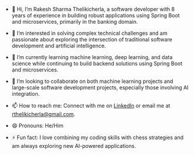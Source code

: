 - 👋 Hi, I’m Rakesh Sharma Thelikicherla, a software developer with 8 years of experience in building robust applications using Spring Boot and microservices, primarily in the banking domain.
- 👀 I’m interested in solving complex technical challenges and am passionate about exploring the intersection of traditional software development and artificial intelligence.
- 🌱 I’m currently learning machine learning, deep learning, and data science while continuing to build backend solutions using Spring Boot and microservices.
- 💞️ I’m looking to collaborate on both machine learning projects and large-scale software development projects, especially those involving AI integration.
- 📫 How to reach me: Connect with me on [LinkedIn](https://www.linkedin.com/in/rakeshsharmathelikicherla/) or email me at rthelikicherla@gmail.com.

- 😄 Pronouns: He/Him
- ⚡ Fun fact: I love combining my coding skills with chess strategies and am always exploring new AI-powered applications.

<!---
Rakesht277/Rakesht277 is a ✨ special ✨ repository because its `README.md` (this file) appears on your GitHub profile.
You can click the Preview link to take a look at your changes.
--->
